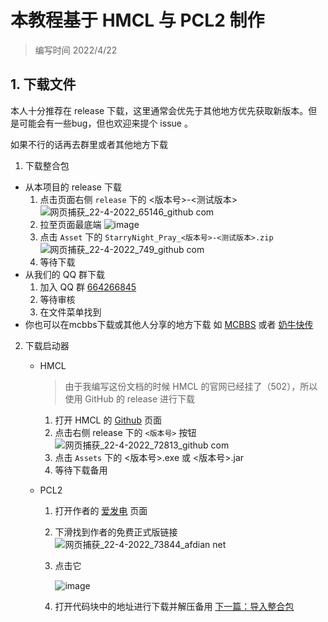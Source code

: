 # 本教程基于 HMCL 与 PCL2 制作
> 编写时间 2022/4/22
## 1. 下载文件

本人十分推荐在 release 下载，这里通常会优先于其他地方优先获取新版本。但是可能会有一些bug，但也欢迎来提个 issue 。

如果不行的话再去群里或者其他地方下载

1. 下载整合包
- 从本项目的 release 下载
  1. 点击页面右侧 `release` 下的 <版本号>-<测试版本> 
  ![网页捕获_22-4-2022_65146_github com](https://user-images.githubusercontent.com/71167373/164619735-38d3c0f6-b11e-4150-820b-e6121ad5ab07.jpeg)
  2. 拉至页面最底端
  ![image](https://user-images.githubusercontent.com/71167373/164621940-f024ffa8-253c-4193-8787-f051a48fa11f.png)
  3. 点击 `Asset` 下的 `StarryNight_Pray_<版本号>-<测试版本>.zip`
  ![网页捕获_22-4-2022_749_github com](https://user-images.githubusercontent.com/71167373/164622970-acea5ef3-3e0d-4ce2-a5ab-c4a7134c08b5.jpeg)
  4. 等待下载
- 从我们的 QQ 群下载
  1. 加入 QQ 群 [664266845](https://jq.qq.com/?_wv=1027&k=KAJoy57r)
  2. 等待审核
  3. 在文件菜单找到
- 你也可以在mcbbs下载或其他人分享的地方下载
  如 [MCBBS](https://www.mcbbs.net/thread-1323610-1-1.html) 或者 [奶牛快传](https://cowtransfer.com/s/78fab01a73a54d)
2. 下载启动器
   - HMCL
      > 由于我编写这份文档的时候 HMCL 的官网已经挂了（502），所以使用 GitHub 的 release 进行下载
        
      1. 打开 HMCL 的 [Github](https://github.com/huanghongxun/HMCL) 页面
      2. 点击右侧 release 下的 `<版本号>` 按钮
      ![网页捕获_22-4-2022_72813_github com](https://user-images.githubusercontent.com/71167373/164627671-b7240163-add3-45ac-acf7-034c90e5276e.jpeg)
      3. 点击 `Assets` 下的 <版本号>.exe 或 <版本号>.jar
      4. 等待下载备用
   - PCL2
      1. 打开作者的 [爱发电](https://afdian.net/@LTCat) 页面
      2. 下滑找到作者的免费正式版链接
        ![网页捕获_22-4-2022_73844_afdian net](https://user-images.githubusercontent.com/71167373/164632012-5df2170e-d6c6-4017-9a6d-abb5eeaba12b.jpeg)
      3. 点击它
      
         ![image](https://user-images.githubusercontent.com/71167373/164633098-246fc678-d473-4dab-9929-55cd24d06afd.png)
        
      4. 打开代码块中的地址进行下载并解压备用
[下一篇：导入整合包](./2.导入整合包)

